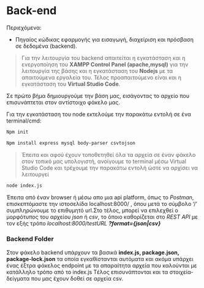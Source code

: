 
# Back-end

Περιεχόμενα:
- Πηγαίος κώδικας εφαρμογής για εισαγωγή, διαχείριση και
  πρόσβαση σε δεδομένα (backend).
 
>Για την λειτουργία του backend απαιτείται η εγκατάσταση και η ενεργοποίηση του __XAMPP Control Panel (apache,mysql)__ για την λειτουργία της βάσης και η εγκατάσταση του __Nodejs__ με τα απαιτούμενα εργαλεία του. Τέλος προαπαιτούμενο είναι και η εγκατάσταση του __Virtual Studio Code__. 

Σε πρώτο βήμα δημιουργούμε την βάση μας, εισάγοντας το αρχείο που επισυνάπτεται στον αντίστοιχο φάκελο μας.

Για την εγκατάσταση του node εκτελούμε την παρακάτω εντολή σε ένα terminal/cmd:

```bash
Npm init 

Npm install express mysql body-parser csvtojson 
```
>Έπειτα και αφού έχουν τοποθετηθεί όλα τα αρχεία σε έναν φάκελο στον τοπικό μας υπολογιστή, ανοίγουμε το terminal μέσω Virtual Studio Code και τρέχουμε την παρακάτω εντολή ώστε να αρχίσει να λειτουργεί 
```bash
node index.js
```
Έπειτα από έναν browser ή μέσω απο μια api platform, όπως το _Postman_, επισκεπτόμαστε την ιστοσελίδα localhost:8000/ , όπου μετά το σύμβολο ‘/’ συμπληρώνουμε το επιθυμητό url.Στο τέλος, μπορεί να επιλεχθεί ο μορφότυπος του αρχείου _json_ ή _csv_, το όποιο καθορίζεται στο _REST API_ με τον εξής τρόπο _localhost:8000/testURL __?format={json|csv}___
 

### Backend Folder

Στον φάκελο backend υπάρχουν τα βασικά __index.js, package.json, package-lock.json__ τα οποία εγκαθίστανται αυτόματα και ακόμα υπάρχει ένας έξτρα φάκελος endpoint με τα απαραίτητα αρχεία που καλούνται με κατάλληλο τρόπο από το index.js 
Tέλος επισυνάπτονται και τα στοιχεία-δείγματα που μας έχουν δοθεί σε αρχεία csv. 
